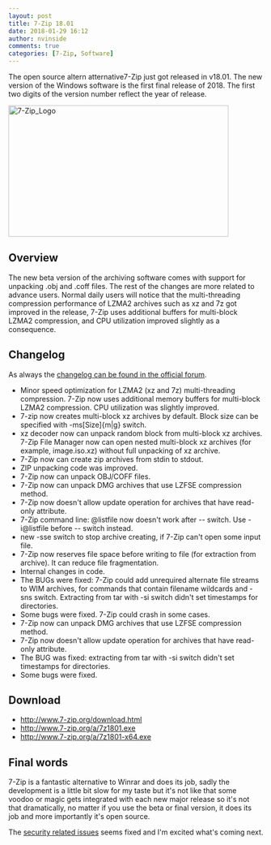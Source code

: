 ```yaml
---
layout: post
title: 7-Zip 18.01
date: 2018-01-29 16:12
author: nvinside
comments: true
categories: [7-Zip, Software]
---
```

The open source altern atternative7-Zip just got released in v18.01. The new version of the Windows software is the first final release of 2018. The first two digits of the version number reflect the year of release.

<img class="size-full wp-image-2382 aligncenter" src="https://chefkochblog.files.wordpress.com/2018/01/7-zip_logo.jpg" alt="7-Zip_Logo" width="435" height="259" />

<!--more-->

<h2>Overview</h2>

The new beta version of the archiving software comes with support for unpacking .obj and .coff files. The rest of the changes are more related to advance users. Normal daily users will notice that the multi-threading compression performance of LZMA2 archives such as xz and 7z got improved in the release, 7-Zip uses additional buffers for multi-block LZMA2 compression, and CPU utilization improved slightly as a consequence.

<h2>Changelog</h2>

As always the <a href="https://sourceforge.net/p/sevenzip/discussion/45797/thread/c89dff27/?limit=25#4d4e">changelog can be found in the official forum</a>.

<ul>
    <li>Minor speed optimization for LZMA2 (xz and 7z) multi-threading compression.
7-Zip now uses additional memory buffers for multi-block LZMA2 compression.
CPU utilization was slightly improved.</li>
    <li>7-zip now creates multi-block xz archives by default. Block size can be
specified with -ms[Size]{m|g} switch.</li>
    <li>xz decoder now can unpack random block from multi-block xz archives.
7-Zip File Manager now can open nested multi-block xz archives
(for example, image.iso.xz) without full unpacking of xz archive.</li>
    <li>7-Zip now can create zip archives from stdin to stdout.</li>
    <li>ZIP unpacking code was improved.</li>
    <li>7-Zip now can unpack OBJ/COFF files.</li>
    <li>7-Zip now can unpack DMG archives that use LZFSE compression method.</li>
    <li>7-Zip now doesn't allow update operation for archives that have read-only attribute.</li>
    <li>7-Zip command line: @listfile now doesn't work after -- switch.
Use -i@listfile before -- switch instead.</li>
    <li>new -sse switch to stop archive creating, if 7-Zip can't open some input file.</li>
    <li>7-Zip now reserves file space before writing to file (for extraction from archive).
It can reduce file fragmentation.</li>
    <li>Internal changes in code.</li>
    <li>The BUGs were fixed:
7-Zip could add unrequired alternate file streams to WIM archives,
for commands that contain filename wildcards and -sns switch.
Extracting from tar with -si switch didn't set timestamps for directories.</li>
    <li>Some bugs were fixed. 7-Zip could crash in some cases.</li>
    <li>7-Zip now can unpack DMG archives that use LZFSE compression method.</li>
    <li>7-Zip now doesn't allow update operation for archives that have read-only attribute.</li>
    <li>The BUG was fixed:
extracting from tar with -si switch didn't set timestamps for directories.</li>
    <li>Some bugs were fixed.</li>
</ul>

<h2><strong>Download</strong></h2>

<div class="ipsType_normal ipsType_richText ipsContained">
<ul>
    <li><a href="http://www.7-zip.org/download.html" rel="external nofollow noopener">http://www.7-zip.org/download.html</a></li>
    <li><a href="http://www.7-zip.org/a/7z1801.exe" rel="external nofollow noopener">http://www.7-zip.org/a/7z1801.exe</a></li>
    <li><a href="http://www.7-zip.org/a/7z1801-x64.exe" rel="external nofollow noopener">http://www.7-zip.org/a/7z1801-x64.exe</a></li>
</ul>
<h2>Final words</h2>
7-Zip is a fantastic alternative to Winrar and does its job, sadly the development is a little bit slow for my taste but it's not like that some voodoo or magic gets integrated with each new major release so it's not that dramatically, no matter if you use the beta or final version, it does its job and more importantly it's open source.

The <a href="https://landave.io/2018/01/7-zip-multiple-memory-corruptions-via-rar-and-zip">security related issues</a> seems fixed and I'm excited what's coming next.

</div>
